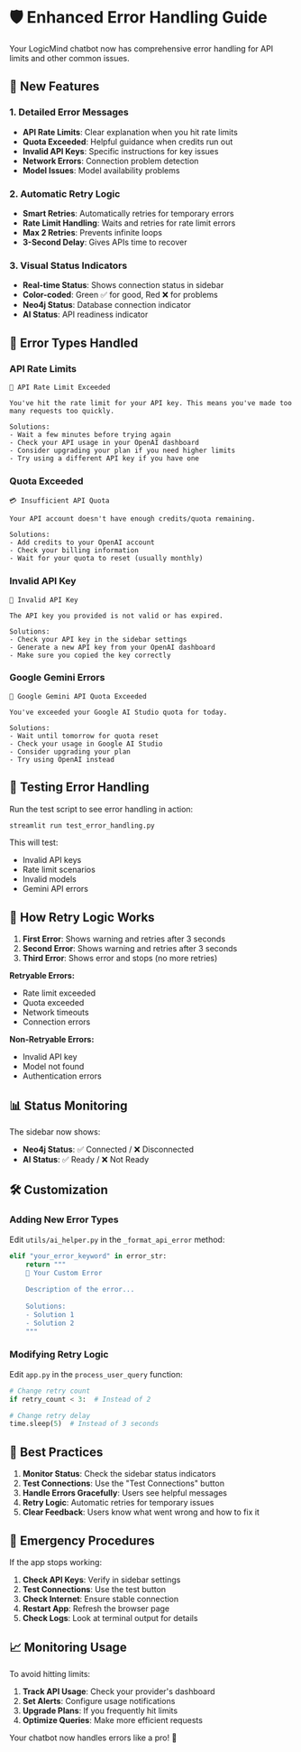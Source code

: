 # 🛡️ Enhanced Error Handling Guide

Your LogicMind chatbot now has comprehensive error handling for API limits and other common issues.

## 🚀 New Features

### 1. **Detailed Error Messages**
- **API Rate Limits**: Clear explanation when you hit rate limits
- **Quota Exceeded**: Helpful guidance when credits run out
- **Invalid API Keys**: Specific instructions for key issues
- **Network Errors**: Connection problem detection
- **Model Issues**: Model availability problems

### 2. **Automatic Retry Logic**
- **Smart Retries**: Automatically retries for temporary errors
- **Rate Limit Handling**: Waits and retries for rate limit errors
- **Max 2 Retries**: Prevents infinite loops
- **3-Second Delay**: Gives APIs time to recover

### 3. **Visual Status Indicators**
- **Real-time Status**: Shows connection status in sidebar
- **Color-coded**: Green ✅ for good, Red ❌ for problems
- **Neo4j Status**: Database connection indicator
- **AI Status**: API readiness indicator

## 🔧 Error Types Handled

### API Rate Limits
```
🚫 API Rate Limit Exceeded

You've hit the rate limit for your API key. This means you've made too many requests too quickly.

Solutions:
- Wait a few minutes before trying again
- Check your API usage in your OpenAI dashboard
- Consider upgrading your plan if you need higher limits
- Try using a different API key if you have one
```

### Quota Exceeded
```
💳 Insufficient API Quota

Your API account doesn't have enough credits/quota remaining.

Solutions:
- Add credits to your OpenAI account
- Check your billing information
- Wait for your quota to reset (usually monthly)
```

### Invalid API Key
```
🔑 Invalid API Key

The API key you provided is not valid or has expired.

Solutions:
- Check your API key in the sidebar settings
- Generate a new API key from your OpenAI dashboard
- Make sure you copied the key correctly
```

### Google Gemini Errors
```
🚫 Google Gemini API Quota Exceeded

You've exceeded your Google AI Studio quota for today.

Solutions:
- Wait until tomorrow for quota reset
- Check your usage in Google AI Studio
- Consider upgrading your plan
- Try using OpenAI instead
```

## 🧪 Testing Error Handling

Run the test script to see error handling in action:

```bash
streamlit run test_error_handling.py
```

This will test:
- Invalid API keys
- Rate limit scenarios
- Invalid models
- Gemini API errors

## 🔄 How Retry Logic Works

1. **First Error**: Shows warning and retries after 3 seconds
2. **Second Error**: Shows warning and retries after 3 seconds  
3. **Third Error**: Shows error and stops (no more retries)

**Retryable Errors:**
- Rate limit exceeded
- Quota exceeded
- Network timeouts
- Connection errors

**Non-Retryable Errors:**
- Invalid API key
- Model not found
- Authentication errors

## 📊 Status Monitoring

The sidebar now shows:
- **Neo4j Status**: ✅ Connected / ❌ Disconnected
- **AI Status**: ✅ Ready / ❌ Not Ready

## 🛠️ Customization

### Adding New Error Types
Edit `utils/ai_helper.py` in the `_format_api_error` method:

```python
elif "your_error_keyword" in error_str:
    return """
    🚨 Your Custom Error
    
    Description of the error...
    
    Solutions:
    - Solution 1
    - Solution 2
    """
```

### Modifying Retry Logic
Edit `app.py` in the `process_user_query` function:

```python
# Change retry count
if retry_count < 3:  # Instead of 2

# Change retry delay
time.sleep(5)  # Instead of 3 seconds
```

## 🎯 Best Practices

1. **Monitor Status**: Check the sidebar status indicators
2. **Test Connections**: Use the "Test Connections" button
3. **Handle Errors Gracefully**: Users see helpful messages
4. **Retry Logic**: Automatic retries for temporary issues
5. **Clear Feedback**: Users know what went wrong and how to fix it

## 🚨 Emergency Procedures

If the app stops working:

1. **Check API Keys**: Verify in sidebar settings
2. **Test Connections**: Use the test button
3. **Check Internet**: Ensure stable connection
4. **Restart App**: Refresh the browser page
5. **Check Logs**: Look at terminal output for details

## 📈 Monitoring Usage

To avoid hitting limits:

1. **Track API Usage**: Check your provider's dashboard
2. **Set Alerts**: Configure usage notifications
3. **Upgrade Plans**: If you frequently hit limits
4. **Optimize Queries**: Make more efficient requests

Your chatbot now handles errors like a pro! 🎉

